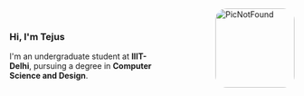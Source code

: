 <a href="https://tejusmadan.github.io/" target="_blank">
  <img src="https://images.icon-icons.com/665/PNG/512/alien_pixel_icon-icons.com_60289.png" 
       alt="PicNotFound" 
       width="140" 
       align="right" 
       style="margin-left: 100px; border-radius: 20px;" />
</a>

<br/>
<h3>Hi, I'm Tejus</h3>
<p>
  I'm an undergraduate student at <strong>IIIT-Delhi</strong>, pursuing a degree in <strong>Computer Science and Design</strong>.
</p>
<br />
